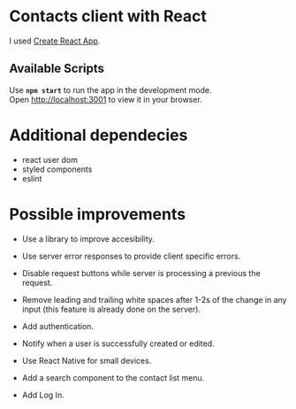 # Contacts client with React

I used [Create React App](https://github.com/facebook/create-react-app).

## Available Scripts

Use **`npm start`** to run the app in the development mode.\
Open [http://localhost:3001](http://localhost:3001) to view it in your browser.

# Additional dependecies
- react user dom
- styled components
- eslint

# Possible improvements

- Use a library to improve accesibility.
- Use server error responses to provide client specific errors.
- Disable request buttons while server is processing a previous the request.
- Remove leading and trailing white spaces after 1-2s of the change in any input (this feature is already done on the server).
- Add authentication.
- Notify when a user is successfully created or edited.

- Use React Native for small devices.
- Add a search component to the contact list menu.
- Add Log In.